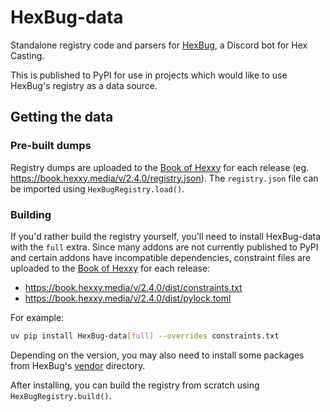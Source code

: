 # HexBug-data

Standalone registry code and parsers for [HexBug](https://github.com/object-Object/HexBug), a Discord bot for Hex Casting.

This is published to PyPI for use in projects which would like to use HexBug's registry as a data source.

## Getting the data

### Pre-built dumps

Registry dumps are uploaded to the [Book of Hexxy](https://book.hexxy.media) for each release (eg. https://book.hexxy.media/v/2.4.0/registry.json). The `registry.json` file can be imported using `HexBugRegistry.load()`.

### Building

If you'd rather build the registry yourself, you'll need to install HexBug-data with the `full` extra. Since many addons are not currently published to PyPI and certain addons have incompatible dependencies, constraint files are uploaded to the [Book of Hexxy](https://book.hexxy.media) for each release:
- https://book.hexxy.media/v/2.4.0/dist/constraints.txt
- https://book.hexxy.media/v/2.4.0/dist/pylock.toml

For example:

```sh
uv pip install HexBug-data[full] --overrides constraints.txt
```

Depending on the version, you may also need to install some packages from HexBug's [vendor](https://github.com/object-Object/HexBug/tree/main/vendor) directory.

After installing, you can build the registry from scratch using `HexBugRegistry.build()`.
